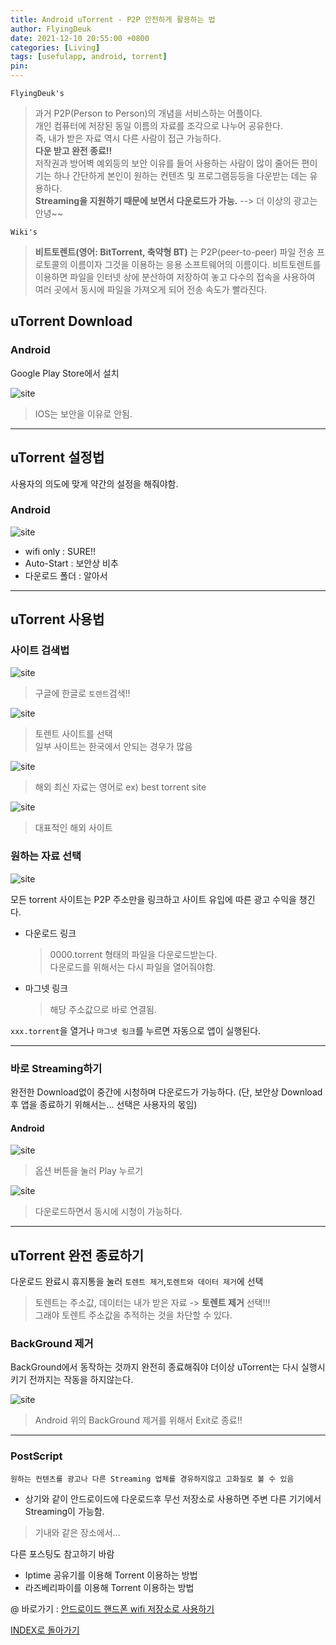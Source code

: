 ```yaml
---
title: Android uTorrent - P2P 안전하게 활용하는 법
author: FlyingDeuk
date: 2021-12-10 20:55:00 +0800
categories: [Living]
tags: [usefulapp, android, torrent]
pin:
---
```


`FlyingDeuk's`
> 과거 P2P(Person to Person)의 개념을 서비스하는 어플이다. <br>
개인 컴퓨터에 저장된 동일 이름의 자료를 조각으로 나누어 공유한다. <br>
즉, 내가 받은 자료 역시 다른 사람이 접근 가능하다. <br>
__다운 받고 완전 종료!!__ <br>
저작권과 방어벽 예외등의 보안 이유를 들어 사용하는 사람이 많이 줄어든 편이기는 하나 간단하게 본인이 원하는 컨텐츠 및 프로그램등등을 다운받는 데는 유용하다. <br>
__Streaming을 지원하기 때문에 보면서 다운로드가 가능.__ --> 더 이상의 광고는 안녕~~ <br>

`Wiki's`
>**비트토렌트(영어: BitTorrent, 축약형 BT)** 는 P2P(peer-to-peer) 파일 전송 프로토콜의 이름이자 그것을 이용하는 응용 소프트웨어의 이름이다. 비트토렌트를 이용하면 파일을 인터넷 상에 분산하여 저장하여 놓고 다수의 접속을 사용하여 여러 곳에서 동시에 파일을 가져오게 되어 전송 속도가 빨라진다.

## uTorrent Download

### Android
Google Play Store에서 설치

![site](/img/living/utorrent/download_2.jpg)


>IOS는 보안을 이유로 안됨.

----------

## uTorrent 설정법
사용자의 의도에 맞게 약간의 설정을 해줘야함.

### Android

![site](/img/living/utorrent/and_set.jpg)
- wifi only : SURE!!
- Auto-Start : 보안상 비추
- 다운로드 폴더 : 알아서

----
## uTorrent 사용법
### 사이트 검색법
![site](/img/living/utorrent/site.jpg)
>구글에 한글로 `토렌트`검색!!

![site](/img/living/utorrent/site_1.jpg)
>토렌트 사이트를 선택 <br>
>일부 사이트는 한국에서 안되는 경우가 많음

![site](/img/living/utorrent/site_2.jpg)
>해외 최신 자료는 영어로 ex) best torrent site

![site](/img/living/utorrent/site_3.jpg)
>대표적인 해외 사이트

### 원하는 자료 선택
![site](/img/living/utorrent/magnet.jpg)

모든 torrent 사이트는 P2P 주소만을 링크하고 사이트 유입에 따른 광고 수익을 챙긴다.

- 다운로드 링크
  >0000.torrent 형태의 파일을 다운로드받는다.  <br>
다운로드를 위해서는 다시 파일을 열어줘야함.

- 마그넷 링크
  >해당 주소값으로 바로 연결됨.

`xxx.torrent`을 열거나 `마그넷 링크`를 누르면 자동으로 앱이 실행된다.

---------

### 바로 Streaming하기
완전한 Download없이 중간에 시청하며 다운로드가 가능하다. (단, 보안상 Download후 앱을 종료하기 위해서는... 선택은 사용자의 몫임)

#### Android
![site](/img/living/utorrent/and_play.jpg)

>옵션 버튼을 눌러 Play 누르기

![site](/img/living/utorrent/and_play_1.jpg)
> 다운로드하면서 동시에 시청이 가능하다.

-----

## uTorrent 완전 종료하기

다운로드 완료시 휴지통을 눌러 `토렌트 제거`,`토렌트와 데이터 제거`에 선택
>토렌트는 주소값, 데이터는 내가 받은 자료 -> **토렌트 제거** 선택!!! <br>
그래야 토렌트 주소값을 추적하는 것을 차단할 수 있다.

### BackGround 제거
BackGround에서 동작하는 것까지 완전히 종료해줘야 더이상 uTorrent는 다시 실행시키기 전까지는 작동을 하지않는다.

![site](/img/living/utorrent/and_quit.jpg)

>Android 위의 BackGround 제거를 위해서 Exit로 종료!!

-------

### PostScript

`원하는 컨텐츠를 광고나 다른 Streaming 업체를 경유하지않고 고화질로 볼 수 있음`
- 상기와 같이 안드로이드에 다운로드후 무선 저장소로 사용하면 주변 다른 기기에서 Streaming이 가능함.
>기내와 같은 장소에서...

다른 포스팅도 참고하기 바람
- Iptime 공유기를 이용해 Torrent 이용하는 방법
- 라즈베리파이를 이용해 Torrent 이용하는 방법

@ 바로가기 : [안드로이드 핸드폰 wifi 저장소로 사용하기](/posts/UsingHotspot/)

[INDEX로 돌아가기](/posts/Android/)
